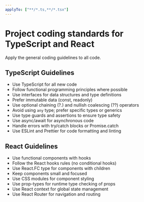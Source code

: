 ```yaml
---
applyTo: ["**/*.ts,**/*.tsx"]
---
```

# Project coding standards for TypeScript and React

Apply the general coding guidelines to all code.

## TypeScript Guidelines
- Use TypeScript for all new code
- Follow functional programming principles where possible
- Use interfaces for data structures and type definitions
- Prefer immutable data (const, readonly)
- Use optional chaining (?.) and nullish coalescing (??) operators
- Avoid using `any` type; prefer specific types or generics
- Use type guards and assertions to ensure type safety
- Use async/await for asynchronous code
- Handle errors with try/catch blocks or Promise.catch
- Use ESLint and Prettier for code formatting and linting


## React Guidelines
- Use functional components with hooks
- Follow the React hooks rules (no conditional hooks)
- Use React.FC type for components with children
- Keep components small and focused
- Use CSS modules for component styling
- Use prop-types for runtime type checking of props
- Use React context for global state management
- Use React Router for navigation and routing
